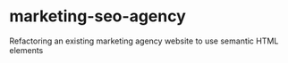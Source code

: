 # marketing-seo-agency
Refactoring an existing marketing agency website to use semantic HTML elements
